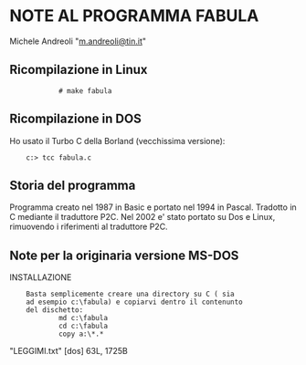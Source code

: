 NOTE AL PROGRAMMA FABULA
=========================
Michele Andreoli "m.andreoli@tin.it"

Ricompilazione in Linux
-------------------------

                # make fabula

Ricompilazione in DOS
-------------------------

Ho usato il Turbo C della Borland (vecchissima versione):

        c:> tcc fabula.c


Storia del programma
---------------------

Programma creato nel 1987 in Basic e portato nel 1994 in Pascal.
Tradotto in C mediante il traduttore P2C.
Nel 2002 e' stato portato su Dos e Linux, rimuovendo i riferimenti
al traduttore P2C.


Note per la originaria versione MS-DOS
--------------------------------------

INSTALLAZIONE

        Basta semplicemente creare una directory su C ( sia
        ad esempio c:\fabula) e copiarvi dentro il contenunto
        del dischetto:
                md c:\fabula
                cd c:\fabula
                copy a:\*.*
"LEGGIMI.txt" [dos] 63L, 1725B

